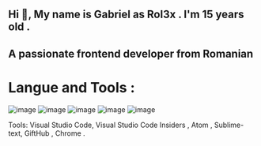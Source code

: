 <h2>Hi 👋, My name is Gabriel as </>Rol3x . I'm 15 years old . </h2>

<h2>A passionate frontend developer from Romanian</h2>

<h1> Langue and Tools : </h1>

![image](https://user-images.githubusercontent.com/74288530/168331581-68e6bb7d-5128-404f-a5c8-433af97bc21f.png)
![image](https://user-images.githubusercontent.com/74288530/168331641-a53a9695-d77c-4d33-bf36-379ad01e7940.png)
![image](https://user-images.githubusercontent.com/74288530/168331659-cac4cea7-dc3e-49a0-8ca8-eac7bb05ed0d.png)
![image](https://user-images.githubusercontent.com/74288530/168335744-7eebcadb-197f-4ab8-9c93-97e4cfbf4c0e.png)
![image](https://user-images.githubusercontent.com/74288530/168335806-cb210204-2ab0-4e5e-a680-405690768959.png)



Tools: Visual Studio Code, Visual Studio Code Insiders , Atom , Sublime-text, GiftHub , Chrome .





